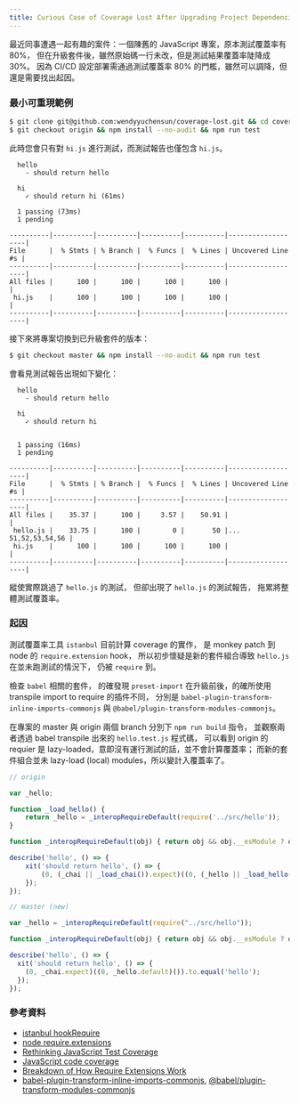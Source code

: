 ```yaml
---
title: Curious Case of Coverage Lost After Upgrading Project Dependencies
---
```


最近同事遭遇一起有趣的案件：一個陳舊的 JavaScript 專案，原本測試覆蓋率有 80%，
但在升級套件後，雖然原始碼一行未改，但是測試結果覆蓋率陡降成 30%。
因為 CI/CD 設定部署需通過測試覆蓋率 80% 的門檻，雖然可以調降，但還是需要找出起因。 

### 最小可重現範例

```bash
$ git clone git@github.com:wendyyuchensun/coverage-lost.git && cd coverage-lost
$ git checkout origin && npm install --no-audit && npm run test
```

此時您會只有對 `hi.js` 進行測試，而測試報告也僅包含 `hi.js`。

```
  hello
    - should return hello

  hi
    ✓ should return hi (61ms)

  1 passing (73ms)
  1 pending

----------|----------|----------|----------|----------|-------------------|
File      |  % Stmts | % Branch |  % Funcs |  % Lines | Uncovered Line #s |
----------|----------|----------|----------|----------|-------------------|
All files |      100 |      100 |      100 |      100 |                   |
 hi.js    |      100 |      100 |      100 |      100 |                   |
----------|----------|----------|----------|----------|-------------------|
```

接下來將專案切換到已升級套件的版本：

```bash
$ git checkout master && npm install --no-audit && npm run test
```

會看見測試報告出現如下變化：

```
  hello
    - should return hello

  hi
    ✓ should return hi


  1 passing (16ms)
  1 pending

----------|----------|----------|----------|----------|-------------------|
File      |  % Stmts | % Branch |  % Funcs |  % Lines | Uncovered Line #s |
----------|----------|----------|----------|----------|-------------------|
All files |    35.37 |      100 |     3.57 |    50.91 |                   |
 hello.js |    33.75 |      100 |        0 |       50 |... 51,52,53,54,56 |
 hi.js    |      100 |      100 |      100 |      100 |                   |
----------|----------|----------|----------|----------|-------------------|
```

縱使實際跳過了 `hello.js` 的測試， 但卻出現了 `hello.js` 的測試報告，
拖累將整體測試覆蓋率。

### 起因

測試覆蓋率工具 `istanbul` 目前計算 coverage 的實作，
是 monkey patch 到 node 的 `require.extension` hook，
所以初步懷疑是新的套件組合導致 `hello.js` 在並未跑測試的情況下，
仍被 `require` 到。

檢查 `babel` 相關的套件，
的確發現 `preset-import` 在升級前後，的確所使用 transpile import to require 的插件不同，
分別是 `babel-plugin-transform-inline-imports-commonjs` 與 `@babel/plugin-transform-modules-commonjs`。

在專案的 master 與 origin 兩個 branch 分別下 `npm run build` 指令，
並觀察兩者透過 babel transpile 出來的 `hello.test.js` 程式碼，
可以看到 origin 的 requier 是 lazy-loaded，意即沒有運行測試的話，並不會計算覆蓋率；
而新的套件組合並未 lazy-load (local) modules，所以變計入覆蓋率了。

```js
// origin

var _hello;

function _load_hello() {
    return _hello = _interopRequireDefault(require('../src/hello'));
}

function _interopRequireDefault(obj) { return obj && obj.__esModule ? obj : { default: obj }; }

describe('hello', () => {
    xit('should return hello', () => {
        (0, (_chai || _load_chai()).expect)((0, (_hello || _load_hello()).default)()).to.equal('hello');
    });
});

```

```js
// master (new)

var _hello = _interopRequireDefault(require("../src/hello"));

function _interopRequireDefault(obj) { return obj && obj.__esModule ? obj : { default: obj }; }

describe('hello', () => {
  xit('should return hello', () => {
    (0, _chai.expect)((0, _hello.default)()).to.equal('hello');
  });
});

```

### 參考資料

- [istanbul hookRequire](https://github.com/istanbuljs/istanbuljs/blob/master/packages/istanbul-lib-hook/lib/hook.js#L87)
- [node require.extensions](https://nodejs.org/api/modules.html#modules_require_extensions)
- [Rethinking JavaScript Test Coverage](https://medium.com/the-node-js-collection/rethinking-javascript-test-coverage-5726fb272949)
- [JavaScript code coverage](https://v8.dev/blog/javascript-code-coverage)
- [Breakdown of How Require Extensions Work](https://gist.github.com/jamestalmage/df922691475cff66c7e6)
- [babel-plugin-transform-inline-imports-commonjs](https://www.npmjs.com/package/babel-plugin-transform-inline-imports-commonjs), [@babel/plugin-transform-modules-commonjs](https://babeljs.io/docs/en/babel-plugin-transform-modules-commonjs)
